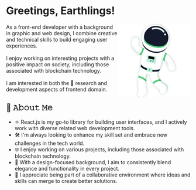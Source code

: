 <!--
### Hi there 👋
**danilo-89/danilo-89** is a ✨ _special_ ✨ repository because its `README.md` (this file) appears on your GitHub profile.

Here are some ideas to get you started:

- 🔭 I’m currently working on ...
- 🌱 I’m currently learning ...
- 👯 I’m looking to collaborate on ...
- 🤔 I’m looking for help with ...
- 💬 Ask me about ...
- 📫 How to reach me: ...
- 😄 Pronouns: ...
- ⚡ Fun fact: ...
> Whether you have inquiries or employment opportunities to discuss, feel free to get in touch.
-->

# Greetings, Earthlings!

<a href="https://github.com/danilo-89">   
<img align="right" src="/images/astroman.png?" width="200">
</a>

As a front-end developer with a background in graphic and web design, I combine creative and technical skills to build engaging user experiences.
<br />
<br />
I enjoy working on interesting projects with a positive impact on society, including those associated with blockchain technology.
<br />
<br />
I am interested in both the 🧪 research and development aspects of frontend domain.

## :book: 𝙰𝚋𝚘𝚞𝚝 𝙼𝚎
- ⚛️ React.js is my go-to library for building user interfaces, and I actively work with diverse related web development tools.
- 🛠️ I'm always looking to enhance my skill set and embrace new challenges in the tech world.
- 🌐 I enjoy working on various projects, including those associated with blockchain technology.
- 🎨 With a design-focused background, I aim to consistently blend elegance and functionality in every project.
- 🤝 I appreciate being part of a collaborative environment where ideas and skills can merge to create better solutions.
